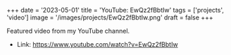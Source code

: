 +++
date = '2023-05-01'
title = 'YouTube: EwQz2fBbtIw'
tags = ['projects', 'video']
image = '/images/projects/EwQz2fBbtIw.png'
draft = false
+++

Featured video from my YouTube channel.

- Link: https://www.youtube.com/watch?v=EwQz2fBbtIw
